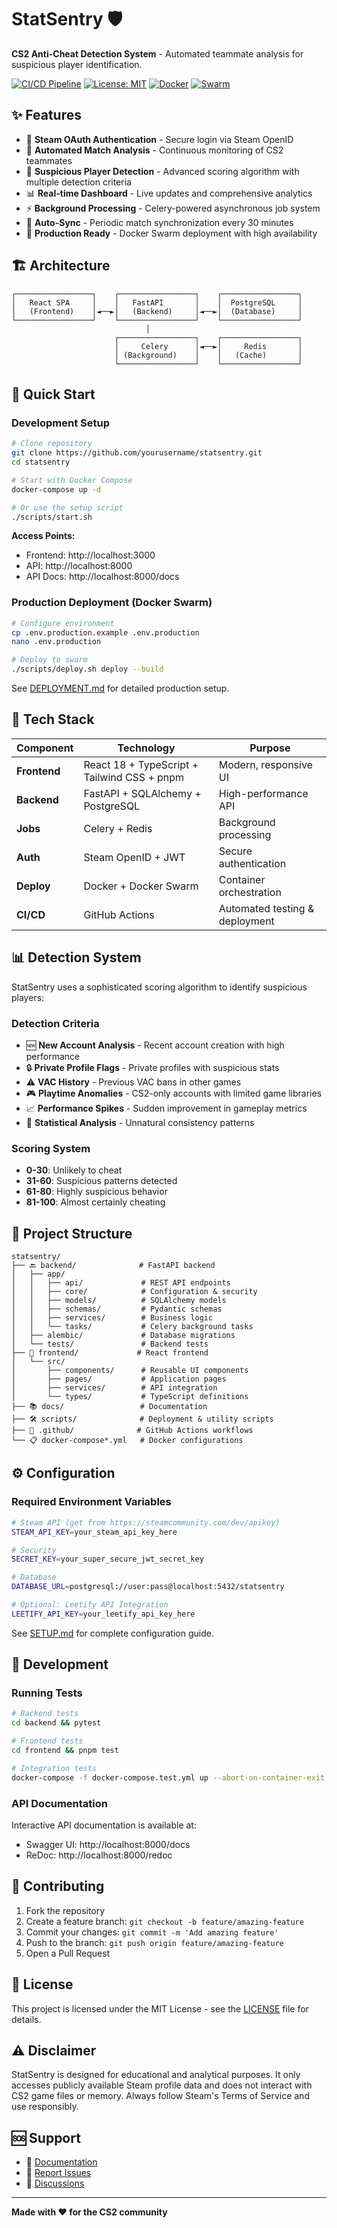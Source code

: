 # StatSentry 🛡️

**CS2 Anti-Cheat Detection System** - Automated teammate analysis for suspicious player identification.

[![CI/CD Pipeline](https://github.com/yourusername/statsentry/workflows/CI/CD%20Pipeline/badge.svg)](https://github.com/yourusername/statsentry/actions)
[![License: MIT](https://img.shields.io/badge/License-MIT-yellow.svg)](https://opensource.org/licenses/MIT)
[![Docker](https://img.shields.io/badge/Docker-Ready-blue)](https://www.docker.com/)
[![Swarm](https://img.shields.io/badge/Docker%20Swarm-Supported-green)](https://docs.docker.com/engine/swarm/)

## ✨ Features

- 🔐 **Steam OAuth Authentication** - Secure login via Steam OpenID
- 🎯 **Automated Match Analysis** - Continuous monitoring of CS2 teammates
- 🚨 **Suspicious Player Detection** - Advanced scoring algorithm with multiple detection criteria
- 📊 **Real-time Dashboard** - Live updates and comprehensive analytics
- ⚡ **Background Processing** - Celery-powered asynchronous job system
- 🔄 **Auto-Sync** - Periodic match synchronization every 30 minutes
- 🐳 **Production Ready** - Docker Swarm deployment with high availability

## 🏗️ Architecture

```
┌─────────────────┐    ┌─────────────────┐    ┌─────────────────┐
│   React SPA     │    │   FastAPI       │    │  PostgreSQL     │
│   (Frontend)    │◄──►│   (Backend)     │◄──►│  (Database)     │
└─────────────────┘    └─────────────────┘    └─────────────────┘
                              │
                       ┌─────────────────┐    ┌─────────────────┐
                       │     Celery      │◄──►│     Redis       │
                       │ (Background)    │    │   (Cache)       │
                       └─────────────────┘    └─────────────────┘
```

## 🚀 Quick Start

### Development Setup

```bash
# Clone repository
git clone https://github.com/yourusername/statsentry.git
cd statsentry

# Start with Docker Compose
docker-compose up -d

# Or use the setup script
./scripts/start.sh
```

**Access Points:**
- Frontend: http://localhost:3000
- API: http://localhost:8000
- API Docs: http://localhost:8000/docs

### Production Deployment (Docker Swarm)

```bash
# Configure environment
cp .env.production.example .env.production
nano .env.production

# Deploy to swarm
./scripts/deploy.sh deploy --build
```

See [DEPLOYMENT.md](docs/DEPLOYMENT.md) for detailed production setup.

## 🔧 Tech Stack

| Component | Technology | Purpose |
|-----------|------------|---------|
| **Frontend** | React 18 + TypeScript + Tailwind CSS + pnpm | Modern, responsive UI |
| **Backend** | FastAPI + SQLAlchemy + PostgreSQL | High-performance API |
| **Jobs** | Celery + Redis | Background processing |
| **Auth** | Steam OpenID + JWT | Secure authentication |
| **Deploy** | Docker + Docker Swarm | Container orchestration |
| **CI/CD** | GitHub Actions | Automated testing & deployment |

## 📊 Detection System

StatSentry uses a sophisticated scoring algorithm to identify suspicious players:

### Detection Criteria
- 🆕 **New Account Analysis** - Recent account creation with high performance
- 🔒 **Private Profile Flags** - Private profiles with suspicious stats
- ⚠️ **VAC History** - Previous VAC bans in other games
- 🎮 **Playtime Anomalies** - CS2-only accounts with limited game libraries
- 📈 **Performance Spikes** - Sudden improvement in gameplay metrics
- 🎯 **Statistical Analysis** - Unnatural consistency patterns

### Scoring System
- **0-30**: Unlikely to cheat
- **31-60**: Suspicious patterns detected
- **61-80**: Highly suspicious behavior
- **81-100**: Almost certainly cheating

## 📁 Project Structure

```
statsentry/
├── 🔙 backend/              # FastAPI backend
│   ├── app/
│   │   ├── api/             # REST API endpoints
│   │   ├── core/            # Configuration & security
│   │   ├── models/          # SQLAlchemy models
│   │   ├── schemas/         # Pydantic schemas
│   │   ├── services/        # Business logic
│   │   └── tasks/           # Celery background tasks
│   ├── alembic/             # Database migrations
│   └── tests/               # Backend tests
├── 🎨 frontend/             # React frontend
│   └── src/
│       ├── components/      # Reusable UI components
│       ├── pages/           # Application pages
│       ├── services/        # API integration
│       └── types/           # TypeScript definitions
├── 📚 docs/                 # Documentation
├── 🛠️ scripts/              # Deployment & utility scripts
├── 🐳 .github/              # GitHub Actions workflows
└── 📋 docker-compose*.yml   # Docker configurations
```

## ⚙️ Configuration

### Required Environment Variables

```bash
# Steam API (get from https://steamcommunity.com/dev/apikey)
STEAM_API_KEY=your_steam_api_key_here

# Security
SECRET_KEY=your_super_secure_jwt_secret_key

# Database
DATABASE_URL=postgresql://user:pass@localhost:5432/statsentry

# Optional: Leetify API Integration
LEETIFY_API_KEY=your_leetify_api_key_here
```

See [SETUP.md](docs/SETUP.md) for complete configuration guide.

## 🧪 Development

### Running Tests

```bash
# Backend tests
cd backend && pytest

# Frontend tests
cd frontend && pnpm test

# Integration tests
docker-compose -f docker-compose.test.yml up --abort-on-container-exit
```

### API Documentation

Interactive API documentation is available at:
- Swagger UI: http://localhost:8000/docs
- ReDoc: http://localhost:8000/redoc

## 🤝 Contributing

1. Fork the repository
2. Create a feature branch: `git checkout -b feature/amazing-feature`
3. Commit your changes: `git commit -m 'Add amazing feature'`
4. Push to the branch: `git push origin feature/amazing-feature`
5. Open a Pull Request

## 📄 License

This project is licensed under the MIT License - see the [LICENSE](LICENSE) file for details.

## ⚠️ Disclaimer

StatSentry is designed for educational and analytical purposes. It only accesses publicly available Steam profile data and does not interact with CS2 game files or memory. Always follow Steam's Terms of Service and use responsibly.

## 🆘 Support

- 📖 [Documentation](docs/)
- 🐛 [Report Issues](https://github.com/yourusername/statsentry/issues)
- 💬 [Discussions](https://github.com/yourusername/statsentry/discussions)

---

**Made with ❤️ for the CS2 community**